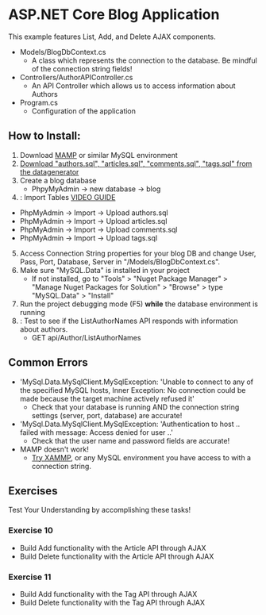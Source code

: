 # ASP.NET Core Blog Application
This example features List, Add, and Delete AJAX components.

- Models/BlogDbContext.cs
    - A class which represents the connection to the database. Be mindful of the connection string fields!
- Controllers/AuthorAPIController.cs
    - An API Controller which allows us to access information about Authors
- Program.cs
    - Configuration of the application

## How to Install:
1. Download [MAMP](https://www.mamp.info/en/downloads/) or similar MySQL environment
2. [Download "authors.sql", "articles.sql", "comments.sql", "tags.sql" from the datagenerator](http://sandbox.bittsdevelopment.com/humber/datagenerator/)
3. Create a blog database 
    - PhpyMyAdmin -> new database -> blog
4. : Import Tables [VIDEO GUIDE](https://youtu.be/wWMcIza-k4s)
  - PhpMyAdmin -> Import -> Upload authors.sql
  - PhpMyAdmin -> Import -> Upload articles.sql
  - PhpMyAdmin -> Import -> Upload comments.sql
  - PhpMyAdmin -> Import -> Upload tags.sql
5. Access Connection String properties for your blog DB and change User, Pass, Port, Database, Server in "/Models/BlogDbContext.cs".
6. Make sure "MySQL.Data" is installed in your project
    - If not installed, go to "Tools" > "Nuget Package Manager" > "Manage Nuget Packages for Solution" > "Browse" > type "MySQL.Data" > "Install"
7. Run the project debugging mode (F5) **while** the database environment is running
8. : Test to see if the ListAuthorNames API responds with information about authors.
    - GET api/Author/ListAuthorNames
   
## Common Errors
- 'MySql.Data.MySqlClient.MySqlException: 'Unable to connect to any of the specified MySQL hosts, Inner Exception: No connection could be made because the target machine actively refused it'
    - Check that your database is running AND the connection string settings (server, port, database) are accurate!
- 'MySql.Data.MySqlClient.MySqlException: 'Authentication to host .. failed with message: Access denied for user ..'
    - Check that the user name and password fields are accurate!
- MAMP doesn't work!
    - [Try XAMMP](https://www.apachefriends.org/), or any MySQL environment you have access to with a connection string.
   
## Exercises
Test Your Understanding by accomplishing these tasks!

### Exercise 10
- Build Add functionality with the Article API through AJAX
- Build Delete functionality with the Article API through AJAX

### Exercise 11
- Build Add functionality with the Tag API through AJAX
- Build Delete functionality with the Tag API through AJAX

